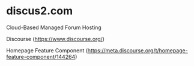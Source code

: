 # discus2.com

Cloud-Based Managed Forum Hosting

Discourse (https://www.discourse.org/)

Homepage Feature Component (https://meta.discourse.org/t/homepage-feature-component/144264)

